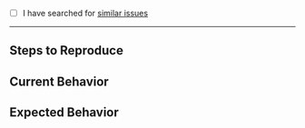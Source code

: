 - [ ] I have searched for [similar issues](https://github.com/raineorshine/y-lazy-graph/issues)

---

## Steps to Reproduce

## Current Behavior

## Expected Behavior
